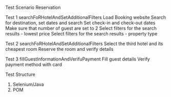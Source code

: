 Test Scenario Reservation 

Test 1 searchFoRHotelAndSetAdditionalFilters
Load Booking website
Search for destination, set dates and search
Set check-in and check-out dates
Make sure that number of guest are set to 2
Select filters for the search results - lowest price
Select filters for the search results - property type

Test 2 searchFoRHotelAndSetAdditionalFilters
Select the third hotel and its cheapest room
Reserve the room and verify details

Test 3 fillGuestInformationAndVerifuPayment
Fill guest details
Verify payment method with card

Test Structure
1. Selenium/Java
2. POM
